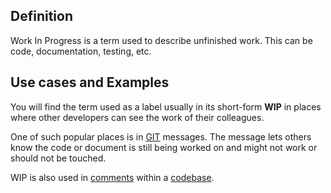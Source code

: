 ## Definition
Work In Progress is a term used to describe unfinished work. This can be code, documentation, testing, etc.

## Use cases and Examples

You will find the term used as a label usually in its short-form **WIP** in places where other developers can see the work of their colleagues.

One of such popular places is in [GIT](https://git-scm.com) messages. The message lets others know the code or document is still being worked on and might not work or should not be touched.

WIP is also used in [comments](comment.md) within a [codebase](code.md).
